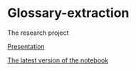 # Glossary-extraction
The research project

[Presentation](https://github.com/rubygitflow/Glossary-extraction/blob/main/Glossary-extraction.BocharovNV.odp)

[The latest version of the notebook](https://github.com/rubygitflow/Glossary-extraction/blob/main/University_of_Artificial_Intelligence_Glossary_extraction_Outside_Test_2020_v_0_12_12_11_min.ipynb)
